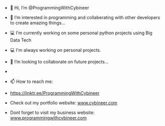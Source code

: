 - 👋 Hi, I’m @ProgrammingWithCybineer
- 👀 I’m interested in programming and collaberating with other developers to create amazing things...
- 💻 I’m currently working on some personal python projects using Big Data Tech
- 💻 I'm always working on personal projects.
- 💞️ I’m looking to collaborate on future projects...
- 
- 📫 How to reach me: 
- https://linktr.ee/ProgrammingWithCybineer

- Check out my portfolio website: www.cybineer.com

- Dont forget to visit my business website: www.programmingwithcybineer.com

<!---
Programmingwithcybineer/programmingwithcybineer is a ✨ special ✨ repository because its `README.md` (this file) appears on your GitHub profile.
You can click the Preview link to take a look at your changes.
--->
